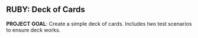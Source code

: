 ## RUBY: Deck of Cards

**PROJECT GOAL**: Create a simple deck of cards. Includes two test scenarios to ensure deck works.